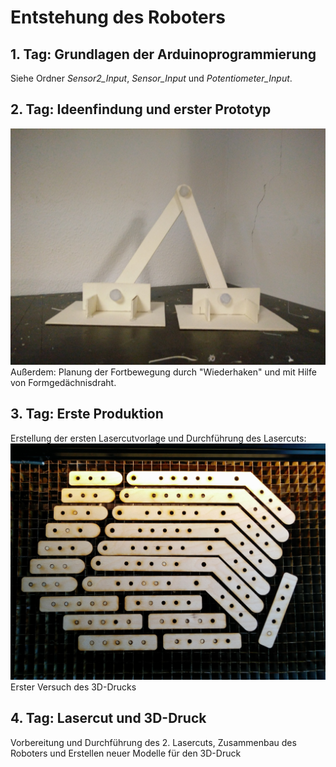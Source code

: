 # Entstehung des Roboters
## 1. Tag: Grundlagen der Arduinoprogrammierung
Siehe Ordner *Sensor2_Input*, *Sensor_Input* und *Potentiometer_Input*.
## 2. Tag: Ideenfindung und erster Prototyp
![Prototyp aus Pappe](https://github.com/Arduino-Smartmaterials-Projektwoche/Kriecher/blob/master/Dokumentation/src/IMG_20171011_171859.jpg)
Außerdem: Planung der Fortbewegung durch "Wiederhaken" und mit Hilfe von Formgedächnisdraht.
## 3. Tag: Erste Produktion
Erstellung der ersten Lasercutvorlage und Durchführung des Lasercuts:
![Fertiger Lasercut in der Maschine](https://github.com/Arduino-Smartmaterials-Projektwoche/Kriecher/blob/master/Dokumentation/src/IMG_20171012_143843.jpg)
Erster Versuch des 3D-Drucks
## 4. Tag: Lasercut und 3D-Druck
Vorbereitung und Durchführung des 2. Lasercuts, Zusammenbau des Roboters und Erstellen neuer Modelle für den 3D-Druck
